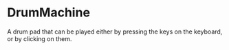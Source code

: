 # DrumMachine
A drum pad that can be played either by pressing the keys on the keyboard, or by clicking on them.
